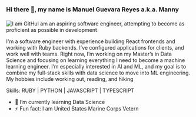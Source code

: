 ### Hi there 👋, my name is Manuel Guevara Reyes a.k.a. Manny
#### 
![I am GitHuI am an aspiring software engineer, attempting to become as proficient as possible in development](https://media.istockphoto.com/id/636526232/vector/software-engineering-banner-and-icons.jpg?s=612x612&w=0&k=20&c=IJM5yVO0abXLq3VGlg-XmifzbMl5x4mMta-nqWde8ig=)

I'm a software engineer with experience building React frontends and working with Ruby backends. I’ve configured applications for clients, and work well with teams. Right now, I’m working on my Master’s in Data Science and focusing on learning everything I need to become a machine learning engineer. I’m especially interested in AI and ML, and my goal is to combine my full-stack skills with data science to move into ML engineering.
My hobbies include working out, reading, and hiking

Skills: RUBY | PYTHON | JAVASCRIPT | TYPESCRIPT

- 🌱 I’m currently learning Data Science 
- ⚡ Fun fact: I am United States Marine Corps Vetern 




